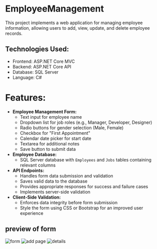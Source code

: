 # EmployeeManagement
This project implements a web application for managing employee information, allowing users to add, view, update, and delete employee records.

## Technologies Used:
+ Frontend: ASP.NET Core MVC
+ Backend: ASP.NET Core API
+ Database: SQL Server
+ Language: C#

# Features:
 - **Employee Management Form:** 
   + Text input for employee name
   + Dropdown list for job roles (e.g., Manager, Developer, Designer)
   + Radio buttons for gender selection (Male, Female)
   + Checkbox for "First Appointment"
   + Calendar date picker for start date
   + Textarea for additional notes
   + Save button to submit data
- **Employee Database:**
  + SQL Server database with `Employees` and `Jobs` tables containing relevant columns
- **API Endpoints:**
  + Handles form data submission and validation
  + Saves valid data to the database
  + Provides appropriate responses for success and failure cases
  + Implements server-side validation
- **Client-Side Validation:**
  + Enforces data integrity before form submission
  + Style the form using CSS or Bootstrap for an improved user experience

## preview of form

![form](https://github.com/Mohamed-Sherif-Mahdy/EmployeeManagement/assets/68203318/e0827211-a82f-4df4-8b5e-687d004340ac)
![add page](https://github.com/Mohamed-Sherif-Mahdy/EmployeeManagement/assets/68203318/cc48b133-8bd2-4fc7-831d-8b8ca431c57f)
![details](https://github.com/Mohamed-Sherif-Mahdy/EmployeeManagement/assets/68203318/d24fc1db-77cc-4289-93fe-1ef9253c52d9)






